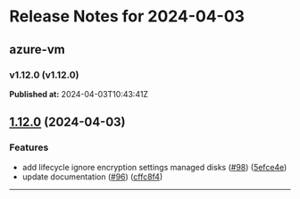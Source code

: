 # Release Notes for 2024-04-03

## azure-vm
### v1.12.0 (v1.12.0)
**Published at:** 2024-04-03T10:43:41Z

## [1.12.0](https://github.com/CloudNationHQ/terraform-azure-vm/compare/v1.11.0...v1.12.0) (2024-04-03)


### Features

* add lifecycle ignore encryption settings managed disks ([#98](https://github.com/CloudNationHQ/terraform-azure-vm/issues/98)) ([5efce4e](https://github.com/CloudNationHQ/terraform-azure-vm/commit/5efce4e9f69759890dd1e3d941161be1f96a29dd))
* update documentation ([#96](https://github.com/CloudNationHQ/terraform-azure-vm/issues/96)) ([cffc8f4](https://github.com/CloudNationHQ/terraform-azure-vm/commit/cffc8f4395a450a976746ddae6759004640ecff9))

---

